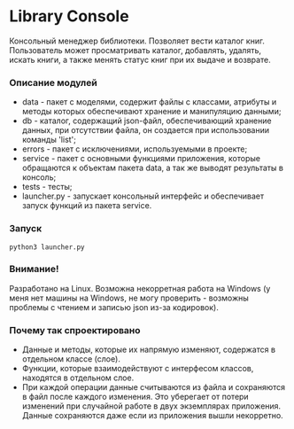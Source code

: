 # Library Console

Консольный менеджер библиотеки. Позволяет вести каталог книг. Пользователь может просматривать каталог, добавлять, удалять, искать книги, а также менять статус книг при их выдаче и возврате.

### Описание модулей
- data - пакет с моделями, содержит файлы с классами, атрибуты и методы которых обеспечивают хранение и манипуляцию данными;
- db - каталог, содержащий json-файл, обеспечивающий хранение данных, при отсутствии файла, он создается при использовании команды 'list';
- errors - пакет с исключениями, используемыми в проекте;
- service - пакет с основными функциями приложения, которые обращаются к объектам пакета data, а так же выводят результаты в консоль;
- tests - тесты;
- launcher.py - запускает консольный интерфейс и обеспечивает запуск функций из пакета service.


### Запуск
```
python3 launcher.py
```
### Внимание!
Разработано на Linux. Возможна некорретная работа на Windows (у меня нет машины на Windows, не могу проверить - возможны проблемы с чтением и записью json из-за кодировок).

### Почему так спроектировано
- Данные и методы, которые их напрямую изменяют, содержатся в отдельном классе (слое).
- Функции, которые взаимодействуют с интерфесом классов, находятся в отдельном слое.
- При каждой операции данные считываются из файла и сохраняются в файл после каждого изменения. Это уберегает от потери изменений при случайной работе в двух экземплярах приложения. Данные сохраняются даже если из приложения вышли некорретно.
